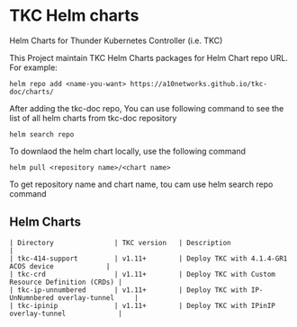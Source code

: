 # TKC Helm charts

Helm Charts for Thunder Kubernetes Controller (i.e. TKC)

This Project maintain TKC Helm Charts packages for Helm Chart repo URL.
For example:
```
helm repo add <name-you-want> https://a10networks.github.io/tkc-doc/charts/
```

After adding the tkc-doc repo, You can use following command to see the list of all helm charts from tkc-doc repository
```
helm search repo 
```

To downlaod the helm chart locally, use the following command 
```
helm pull <repository name>/<chart name>
```
To get repository name and chart name, tou cam use helm search repo command

## Helm Charts

```
| Directory               | TKC version   | Description                                       |
| tkc-414-support         | v1.11+        | Deploy TKC with 4.1.4-GR1 ACOS device             |
| tkc-crd                 | v1.11+        | Deploy TKC with Custom Resource Definition (CRDs) |
| tkc-ip-unnumbered       | v1.11+        | Deploy TKC with IP-UnNumnbered overlay-tunnel     |
| tkc-ipinip              | v1.11+        | Deploy TKC with IPinIP overlay-tunnel             |
```
